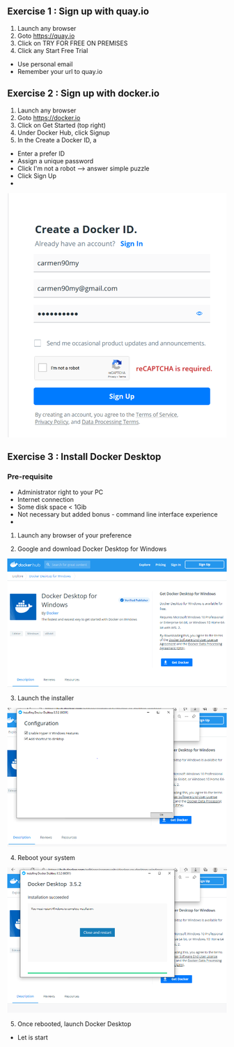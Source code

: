 ## Exercise 1 : Sign up with quay.io
1. Launch any browser
2. Goto https://quay.io
3. Click on TRY FOR FREE ON PREMISES
4. Click any Start Free Trial
 
- Use personal email
- Remember your url to quay.io

## Exercise 2 : Sign up with docker.io
1. Launch any browser
2. Goto https://docker.io
3. Click on Get Started (top right)
4. Under Docker Hub, click Signup
5. In the Create a Docker ID,  a
- Enter a prefer ID
- Assign a unique password 
- Click I'm not a robot --> answer simple puzzle
- Click Sign Up
-
![image](images/sign_up_dockerio.PNG)

## Exercise 3 : Install Docker Desktop
### Pre-requisite
- Administrator right to your PC
- Internet connection
- Some disk space < 1Gib
- Not necessary but added bonus - command line interface experience
- 
1. Launch any browser of your preference

2. Google and download Docker Desktop for Windows

![download](images/download_docker_desktop_installer.png)

3. Launch the installer

![download](images/install_docker_for_desktop.png)

4. Reboot your system

![download](images/reboot.png)

5. Once rebooted, launch Docker Desktop
- Let is start

